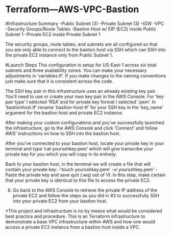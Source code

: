 # Terraform—AWS-VPC-Bastion

#Infrastructure Summary
-Public Subnet (3)
-Private Subnet (3)
-IGW
-VPC
-Security Groups/Route Tables
-Bastion Host w/ EIP (EC2) inside Public Subnet 1
-Private EC2 inside Private Subnet 1

The security groups, route tables, and subnets are all configured so that you are only able to connect to the bastion host via SSH which can SSH into the private EC2 instance only from Public Subnet 1.

#Launch Steps
 This configuration is setup for US-East-1 across six total subnets and three availability zones.  You can make your necessary adjustments in ‘variables.tf’.  If you make changes to the naming conventions just make sure that it is consistent across the code.

The SSH key pair in this infrastructure uses an already existing key pair.  You’ll need to use or create your own key pair in the AWS Console.  For ‘key pair type’ I selected ‘RSA’ and for private key format I selected ‘.pem’.  In ‘bastionhost.tf’ rename ‘bastion-host-tf’ for your SSH key in the ‘key_name’ argument for the bastion host and private EC2 instance.

After making your custom configurations and you’ve successfully launched the infrastructure, go to the AWS Console and click ‘Connect’ and follow AWS’ instructions on how to SSH into the bastion host.

After you’ve connected to your bastion host, locate your private key in your terminal and type ‘cat yoursshkey.pem’ which will give transcribe your private key for you which you will copy in its entirety.  

Back to your bastion host, in the terminal we will create a file that will contain your private key:
-‘touch yoursshkey.pem’
-vi yoursshkey.pem’
-Paste the private key and save quit (:wq) out of VI.  In this step, make certain that your private key is identical to this file to access the private EC2.

6.   Go back to the AWS Console to retrieve the private IP address of the private EC2 and follow the steps as you did in #3 to successfully SSH into your private EC2 from your bastion host.

*This project and infrastructure is no by means what would be considered best practice and procedure.  This is an Terraform infrastructure to demonstrate a base VPC infrastructure within AWS and how one would access a private EC2 instance from a bastion host inside a VPC.
